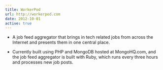 ```yaml
---
title: WorkerPod
url: http://workerpod.com
date: 2012-10-01
active: true
---
```


- A job feed aggregator that brings in tech related jobs from across the Internet and presents them in one central place.

- Currently built using PHP and MongoDB hosted at MongoHQ.com, and the job feed aggregator is built with Ruby, which runs every three hours and processes new job posts.